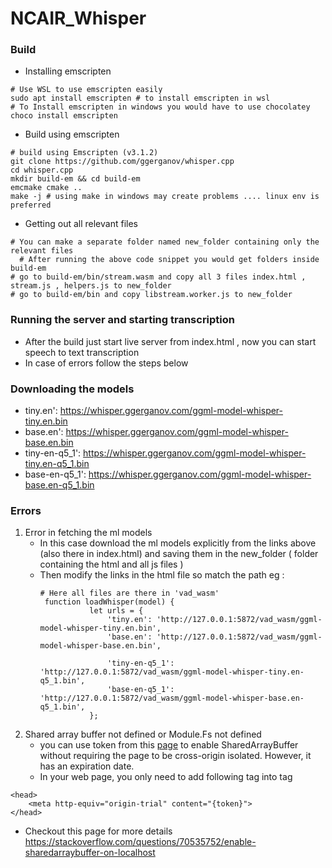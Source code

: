 # NCAIR_Whisper


### Build 
- Installing emscripten
```
# Use WSL to use emscripten easily
sudo apt install emscripten # to install emscripten in wsl
# To Install emscripten in windows you would have to use chocolatey
choco install emscripten
```
- Build using emscripten
```
# build using Emscripten (v3.1.2)
git clone https://github.com/ggerganov/whisper.cpp
cd whisper.cpp
mkdir build-em && cd build-em
emcmake cmake ..
make -j # using make in windows may create problems .... linux env is preferred
```
- Getting out all relevant files
```
# You can make a separate folder named new_folder containing only the relevant files
  # After running the above code snippet you would get folders inside build-em
# go to build-em/bin/stream.wasm and copy all 3 files index.html , stream.js , helpers.js to new_folder
# go to build-em/bin and copy libstream.worker.js to new_folder
```
### Running the server and starting transcription
- After the build just start live server from index.html , now you can start speech to text transcription
- In case of errors follow the steps below

### Downloading the models
-  tiny.en': https://whisper.ggerganov.com/ggml-model-whisper-tiny.en.bin
-  base.en': https://whisper.ggerganov.com/ggml-model-whisper-base.en.bin
-  tiny-en-q5_1': https://whisper.ggerganov.com/ggml-model-whisper-tiny.en-q5_1.bin
-  base-en-q5_1': https://whisper.ggerganov.com/ggml-model-whisper-base.en-q5_1.bin


### Errors
1. Error in fetching the ml models
   - In this case download the ml models explicitly from the links above (also there in index.html) and saving them in the new_folder ( folder containing the html and all js files )
   - Then modify the links in the html file so match the path eg :
     ```
     # Here all files are there in 'vad_wasm'
      function loadWhisper(model) {
                let urls = {
                    'tiny.en': 'http://127.0.0.1:5872/vad_wasm/ggml-model-whisper-tiny.en.bin',
                    'base.en': 'http://127.0.0.1:5872/vad_wasm/ggml-model-whisper-base.en.bin',

                    'tiny-en-q5_1':  'http://127.0.0.1:5872/vad_wasm/ggml-model-whisper-tiny.en-q5_1.bin',
                    'base-en-q5_1':  'http://127.0.0.1:5872/vad_wasm/ggml-model-whisper-base.en-q5_1.bin',
                };
     ```
2. Shared array buffer not defined or Module.Fs not defined
   - you can use token from this [page](https://developer.chrome.com/blog/enabling-shared-array-buffer/#origin-trial) to enable SharedArrayBuffer without requiring the page to be cross-origin isolated. However, it has an expiration date.
   - In your web page, you only need to add following tag into tag
```
<head>
    <meta http-equiv="origin-trial" content="{token}">
</head>
```
- Checkout this page for more details https://stackoverflow.com/questions/70535752/enable-sharedarraybuffer-on-localhost
